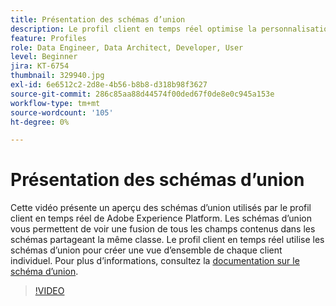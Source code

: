 ```yaml
---
title: Présentation des schémas d’union
description: Le profil client en temps réel optimise la personnalisation cross-canal à grande échelle à chaque phase du parcours client. Les données par lots ou en flux continu peuvent être activées pour le profil client en temps réel en activant le schéma et le jeu de données correspondant.
feature: Profiles
role: Data Engineer, Data Architect, Developer, User
level: Beginner
jira: KT-6754
thumbnail: 329940.jpg
exl-id: 6e6512c2-2d8e-4b56-b8b8-d318b98f3627
source-git-commit: 286c85aa88d44574f00ded67f0de8e0c945a153e
workflow-type: tm+mt
source-wordcount: '105'
ht-degree: 0%

---
```


# Présentation des schémas d’union

Cette vidéo présente un aperçu des schémas d’union utilisés par le profil client en temps réel de Adobe Experience Platform. Les schémas d’union vous permettent de voir une fusion de tous les champs contenus dans les schémas partageant la même classe. Le profil client en temps réel utilise les schémas d’union pour créer une vue d’ensemble de chaque client individuel. Pour plus d’informations, consultez la [documentation sur le schéma d’union](https://experienceleague.adobe.com/docs/experience-platform/profile/union-schemas/union-schema.html?lang=fr).

>[!VIDEO](https://video.tv.adobe.com/v/329940?learn=on&enablevpops)
